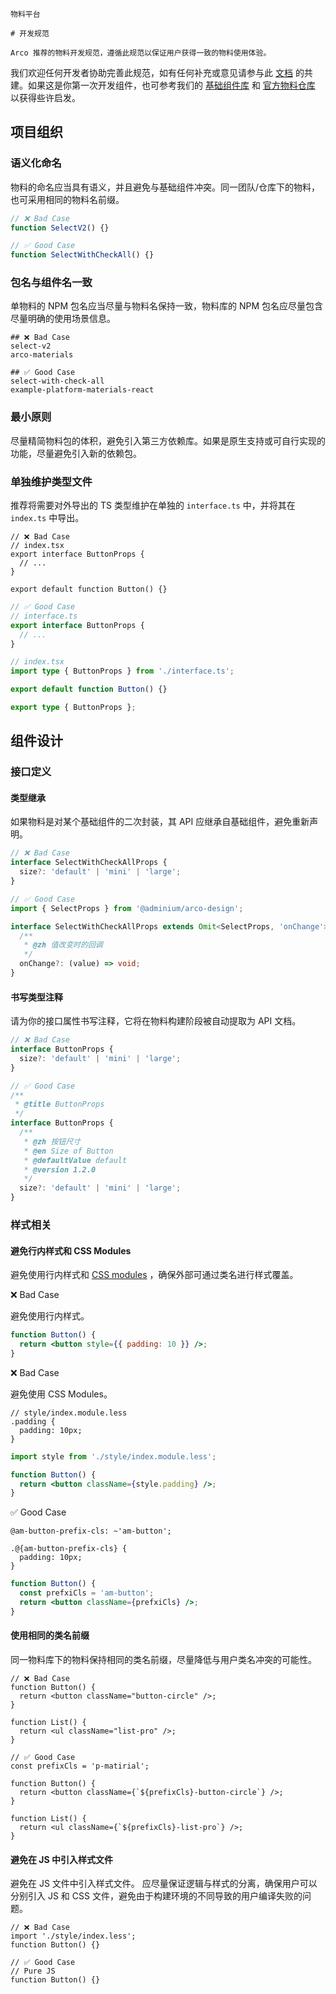 `````
物料平台

# 开发规范

Arco 推荐的物料开发规范，遵循此规范以保证用户获得一致的物料使用体验。
`````

我们欢迎任何开发者协助完善此规范，如有任何补充或意见请参与此 [文档](https://github.com/arco-design/arco-design/blob/main/site/docs/material/start.spec.zh-CN.md) 的共建。如果这是你第一次开发组件，也可参考我们的 [基础组件库](https://github.com/arco-design/arco-design) 和 [官方物料仓库](https://github.com/arco-design/official-material-react) 以获得些许启发。

## 项目组织

### 语义化命名

物料的命名应当具有语义，并且避免与基础组件冲突。同一团队/仓库下的物料，也可采用相同的物料名前缀。

```js
// ❌ Bad Case
function SelectV2() {}

// ✅ Good Case
function SelectWithCheckAll() {}
```

### 包名与组件名一致

单物料的 NPM 包名应当尽量与物料名保持一致，物料库的 NPM 包名应尽量包含尽量明确的使用场景信息。

```
## ❌ Bad Case
select-v2
arco-materials

## ✅ Good Case
select-with-check-all
example-platform-materials-react
```

### 最小原则

尽量精简物料包的体积，避免引入第三方依赖库。如果是原生支持或可自行实现的功能，尽量避免引入新的依赖包。

### 单独维护类型文件

推荐将需要对外导出的 TS 类型维护在单独的 `interface.ts` 中，并将其在 `index.ts` 中导出。

```tsx
// ❌ Bad Case
// index.tsx
export interface ButtonProps {
  // ...
}

export default function Button() {}
```

```ts
// ✅ Good Case
// interface.ts
export interface ButtonProps {
  // ...
}

// index.tsx
import type { ButtonProps } from './interface.ts';

export default function Button() {}

export type { ButtonProps };
```

## 组件设计

### 接口定义

#### 类型继承

如果物料是对某个基础组件的二次封装，其 API 应继承自基础组件，避免重新声明。

```ts
// ❌ Bad Case
interface SelectWithCheckAllProps {
  size?: 'default' | 'mini' | 'large';
}

// ✅ Good Case
import { SelectProps } from '@adminium/arco-design';

interface SelectWithCheckAllProps extends Omit<SelectProps, 'onChange'> {
  /**
   * @zh 值改变时的回调
   */
  onChange?: (value) => void;
}
```

#### 书写类型注释

请为你的接口属性书写注释，它将在物料构建阶段被自动提取为 API 文档。

```ts
// ❌ Bad Case
interface ButtonProps {
  size?: 'default' | 'mini' | 'large';
}

// ✅ Good Case
/**
 * @title ButtonProps
 */
interface ButtonProps {
  /**
   * @zh 按钮尺寸
   * @en Size of Button
   * @defaultValue default
   * @version 1.2.0
   */
  size?: 'default' | 'mini' | 'large';
}
```

### 样式相关

#### 避免行内样式和 CSS Modules

避免使用行内样式和 [CSS modules](https://github.com/css-modules/css-modules) ，确保外部可通过类名进行样式覆盖。

❌ Bad Case

避免使用行内样式。

```jsx
function Button() {
  return <button style={{ padding: 10 }} />;
}
```

❌ Bad Case

避免使用 CSS Modules。

```less
// style/index.module.less
.padding {
  padding: 10px;
}
```

```jsx
import style from './style/index.module.less';

function Button() {
  return <button className={style.padding} />;
}
```

✅ Good Case

```less
@am-button-prefix-cls: ~'am-button';

.@{am-button-prefix-cls} {
  padding: 10px;
}
```

```jsx
function Button() {
  const prefxiCls = 'am-button';
  return <button className={prefxiCls} />;
}
```

#### 使用相同的类名前缀

同一物料库下的物料保持相同的类名前缀，尽量降低与用户类名冲突的可能性。

```tsx
// ❌ Bad Case
function Button() {
  return <button className="button-circle" />;
}

function List() {
  return <ul className="list-pro" />;
}
```

```tsx
// ✅ Good Case
const prefixCls = 'p-matirial';

function Button() {
  return <button className={`${prefixCls}-button-circle`} />;
}

function List() {
  return <ul className={`${prefixCls}-list-pro`} />;
}
```

#### 避免在 JS 中引入样式文件

避免在 JS 文件中引入样式文件。 应尽量保证逻辑与样式的分离，确保用户可以分别引入 JS 和 CSS 文件，避免由于构建环境的不同导致的用户编译失败的问题。

```tsx
// ❌ Bad Case
import './style/index.less';
function Button() {}
```

```tsx
// ✅ Good Case
// Pure JS
function Button() {}
```

